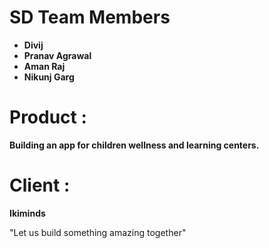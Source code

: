 # SD Team Members

- **Divij**
- **Pranav Agrawal**
- **Aman Raj**
- **Nikunj Garg**

# Product :
**Building an app for children wellness and learning centers.**

# Client :
**Ikiminds**

"Let us build something amazing together"

